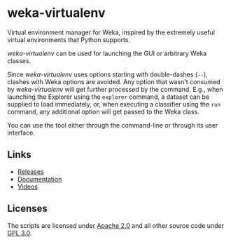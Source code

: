 # weka-virtualenv

Virtual environment manager for Weka, inspired by the extremely useful virtual 
environments that Python supports.

*weka-virtualenv* can be used for launching the GUI or arbitrary Weka classes.

Since *weka-virtualenv* uses options starting with double-dashes (`--`), clashes with 
Weka options are avoided. Any option that wasn't consumed by *weka-virtualenv* 
will get further processed by the command. E.g., when launching the Explorer
using the `explorer` command, a dataset can be supplied to load immediately, 
or, when executing a classifier using the `run` command, any additional option 
will get passed to the Weka class.

You can use the tool either through the command-line or through its user 
interface.


## Links

* [Releases](https://fracpete.github.io/weka-virtualenv/releases/)
* [Documentation](https://fracpete.github.io/weka-virtualenv/)
* [Videos](https://www.youtube.com/playlist?list=PLMeTbrv9G0apt1ii_kyU5rtJEu58WrGwB)


## Licenses

The scripts are licensed under [Apache 2.0](https://github.com/fracpete/weka-virtualenv/blob/master/APACHE.txt) 
and all other source code under [GPL 3.0](https://github.com/fracpete/weka-virtualenv/blob/master/GPL.txt).
